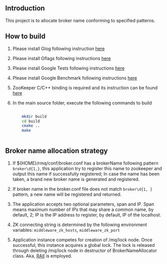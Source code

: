 ## Introduction

This project is to allocate broker name conforming to specified patterns.


## How to build

1. Please install Glog following instruction [here](https://github.com/google/glog/blob/master/INSTALL)
1. Please install Gflags following instructions [here](https://github.com/gflags/gflags/blob/master/INSTALL.md)
1. Please install Google Tests following instructions [here](https://github.com/google/googletest)
1. Please install Google Benchmark following instructions [here](https://github.com/google/benchmark)
1. ZooKeeper C/C++ binding is required and its instruction can be found [here](https://zookeeper.apache.org/doc/r3.1.2/zookeeperProgrammers.html#C+Binding)
1. In the main source folder, execute the following commands to build

    ```sh
    
        mkdir build
        cd build
        cmake ..
        make
        
    ```

## Broker name allocation strategy

1. If ${HOME}/rmq/conf/broker.conf has a brokerName following pattern `broker\d{1,}`, this application try to register
   this name to zookeeper and output this name if successfully registered; In case the name has been taken, a brand new
   broker name is generated and registered.

2. If broker name in the broker.conf file does not match `broker\d{1, }` pattern, a new name will be registered and returned.

3. The application accepts two optional parameters, span and IP. Span means maximum number of IPs that may share a
   common name, by default, 2;
   IP is the IP address to register, by default, IP of the localhost.

4. ZK connecting string is determined by the following environment variables: `middleware_zk_hosts`, `middleware_zk_port`

5. Application instance competes for creation of /mq/lock node. Once successful, this instance acquires a global lock.
   The lock is released through deleting /mq/lock node in destructor of BrokerNameAllocator class.
   Aka, [RAII](http://en.cppreference.com/w/cpp/language/raii) is employed.